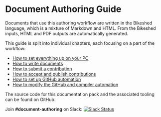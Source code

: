 # Document Authoring Guide

Documents that use this authoring workflow are written in the Bikeshed language, which is a mixture of Markdown and HTML. From the Bikeshed inputs, HTML and PDF outputs are automatically generated.

This guide is split into individual chapters, each focusing on a part of the workflow:

* [How to set everything up on your PC](Setup.md)
* [How to write documents](Content.md)
* [How to submit a contribution](Contributor.md)
* [How to accept and publish contributions](Editor.md)
* [How to set up GitHub automation](Administrator.md)
* [How to modify the GitHub and compiler automation](Developer.md)

The source code for this documentation pack and the associated tooling can be found on GitHub.

Join **#document-authoring** on Slack: [![Slack Status](https://dashif-slack.azurewebsites.net/badge.svg)](https://dashif-slack.azurewebsites.net)
